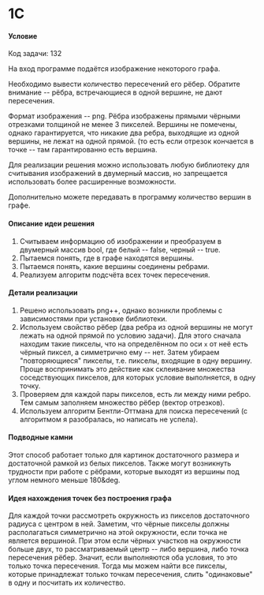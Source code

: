 # 1C
#### Условие
Код задачи: 132

На вход программе подаётся изображение некоторого графа.

Необходимо вывести количество пересечений его рёбер. Обратите внимание -- рёбра, встречающиеся в одной вершине, не дают пересечения. 

Формат изображения -- png. Рёбра изображены прямыми чёрными отрезками толщиной не менее 3 пикселей. Вершины не помечены, однако гарантируется, что никакие два ребра, выходящие из одной вершины, не лежат на одной прямой. (то есть если отрезок кончается в точке -- там гарантированно есть вершина. 

Для реализации решения можно использовать любую библиотеку для считывания изображений в двумерный массив, но запрещается использовать более расширенные возможности. 


Дополнительно можете передавать в программу количество вершин в графе.

#### Описание идеи решения
1) Считываем информацию об изображении и преобразуем в двумерный массив bool, где белый -- false, черный -- true.
2) Пытаемся понять, где в графе находятся вершины.
3) Пытаемся понять, какие вершины соединены ребрами.
4) Реализуем алгоритм подсчёта всех точек пересечения.

#### Детали реализации
1) Решено использовать png++, однако возникли проблемы с зависимостями при установке библиотеки.
2) Используем свойство рёбер (два ребра из одной вершины не могут лежать на одной прямой по условию задачи). Для этого сначала находим такие пикселы, что на определённом по оси `x` от неё есть чёрный пиксел, а симметрично ему -- нет. Затем убираем "повторяющиеся" пикселы, т.е. пикселы, входящие в одну вершину. Проще воспринимать это действие как склеивание множества соседствующих пикселов, для которых условие выполняется, в одну точку.
3) Проверяем для каждой пары пикселов, есть ли между ними ребро. Тем самым заполняем множество рёбер (вектор отрезков).
4) Используем алгоритм Бентли-Оттмана для поиска пересечений (с алгоритмом я разобралась, но написать не успела).

#### Подводные камни
Этот способ работает только для картинок достаточного размера и достаточной рамкой из белых пикселов. Также могут возникнуть трудности при работе с рёбрами, которые выходят из вершины под углом немного меньше 180&deg. 

#### Идея нахождения точек без построения графа
Для каждой точки рассмотреть окружность из пикселов достаточного радиуса с центром в ней. Заметим, что чёрные пикселы должны располагаться симметрично на этой окружности, если точка не является вершиной. При этом если чёрных участков на окружности больше двух, то рассматриваемый центр -- либо вершина, либо точка пересечения рёбер. Значит, если выполняются оба условия, то это только точка пересечения. Тогда мы можем найти все пикселы, которые принадлежат только точкам пересечения, слить "одинаковые" в одну и посчитать их количество. 
